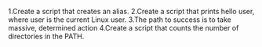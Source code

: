1.Create a script that creates an alias.
2.Create a script that prints hello user, where user is the current Linux user.
3.The path to success is to take massive, determined action
4.Create a script that counts the number of directories in the PATH.

